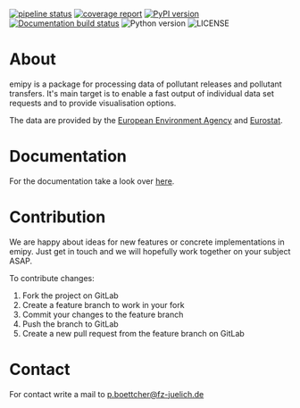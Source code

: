 [![pipeline status](https://jugit.fz-juelich.de/network-science-group/emipy/badges/dev/pipeline.svg)](https://jugit.fz-juelich.de/network-science-group/emipy/-/commits/dev)
[![coverage report](https://jugit.fz-juelich.de/network-science-group/emipy/badges/dev/coverage.svg)](https://jugit.fz-juelich.de/network-science-group/emipy/-/commits/dev)
[![PyPI version](https://img.shields.io/pypi/v/emipy.svg)](https://pypi.org/project/emipy/)
[![Documentation build status](https://img.shields.io/readthedocs/emipy.svg)](https://readthedocs.org/projects/emipy/builds/)
![Python version](https://img.shields.io/pypi/pyversions/emipy.svg)
![LICENSE](https://img.shields.io/pypi/l/emipy.svg)

# About
emipy is a package for processing data of pollutant releases and pollutant transfers.
It's main target is to enable a fast output of individual data set requests and to provide visualisation options.

The data are provided by the [European Environment Agency](https://www.eea.europa.eu/data-and-maps/data/member-states-reporting-art-7-under-the-european-pollutant-release-and-transfer-register-e-prtr-regulation-23) and [Eurostat](https://ec.europa.eu/eurostat/de/web/gisco/overview).

# Documentation
For the documentation take a look over [here](https://emipy.readthedocs.io/en/latest/).

# Contribution
We are happy about ideas for new features or concrete implementations in emipy. 
Just get in touch and we will hopefully work together on your subject ASAP.

To contribute changes:

1. Fork the project on GitLab
2. Create a feature branch to work in your fork
3. Commit your changes to the feature branch
4. Push the branch to GitLab
5. Create a new pull request from the feature branch on GitLab

# Contact
For contact write a mail to p.boettcher@fz-juelich.de
